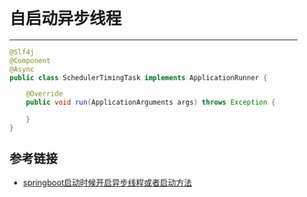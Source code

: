 # 自启动异步线程
***

```java
@Slf4j
@Component
@Async
public class SchedulerTimingTask implements ApplicationRunner {

    @Override
    public void run(ApplicationArguments args) throws Exception {
        
    }
}
```

## 参考链接
- [springboot启动时候开启异步线程或者启动方法](https://blog.csdn.net/Wzy000001/article/details/108531457)